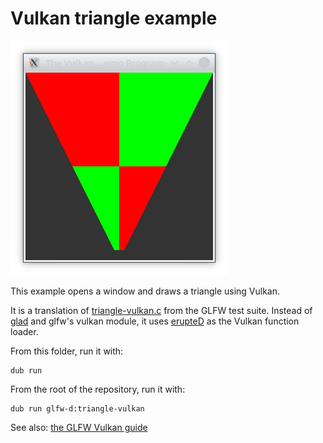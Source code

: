 # Vulkan triangle example

![Screenshot](screenshot.png)

This example opens a window and draws a triangle using Vulkan.

It is a translation of [triangle-vulkan.c](https://github.com/glfw/glfw/blob/33cd8b865d9289cfbcf3d95e6e68e4050b94fcd3/tests/triangle-vulkan.c) from the GLFW test suite.
Instead of [glad](https://github.com/glfw/glfw/blob/33cd8b865d9289cfbcf3d95e6e68e4050b94fcd3/deps/glad_vulkan.c) and glfw's vulkan module, it uses [erupteD](https://github.com/ParticlePeter/ErupteD) as the Vulkan function loader.

From this folder, run it with:
```
dub run
```

From the root of the repository, run it with:
```
dub run glfw-d:triangle-vulkan
```

See also: [the GLFW Vulkan guide](https://www.glfw.org/docs/latest/vulkan_guide.html)
